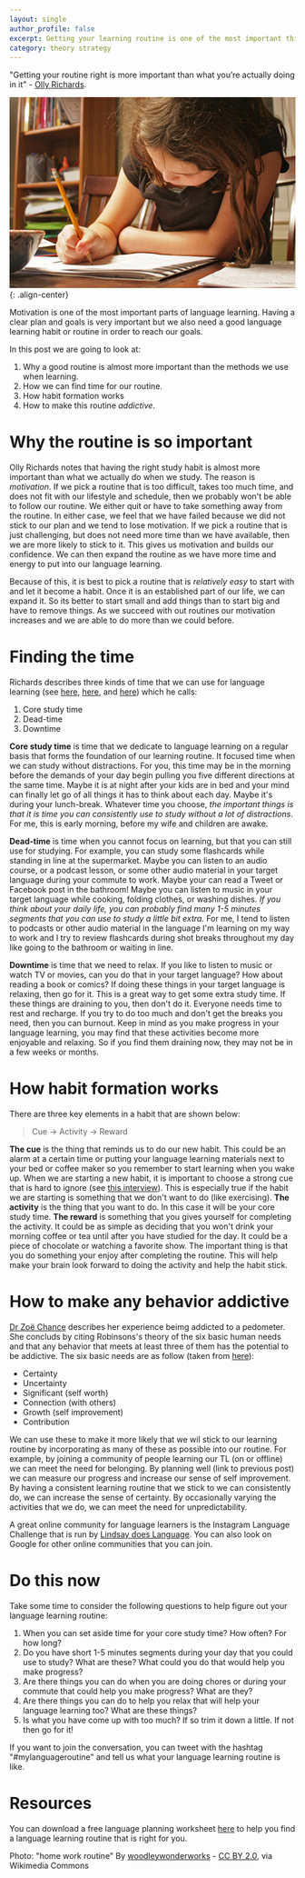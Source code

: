 ```yaml
---
layout: single
author_profile: false
excerpt: Getting your learning routine is one of the most important things for making progress in language learning. Here's why.
category: theory strategy
---
```


"Getting your routine right is more important than what you’re actually doing in it" - [Olly Richards](http://www.iwillteachyoualanguage.com/sticking-to-routines/). 



![Home work routine](/assets/Home_work_routine.jpg){: .align-center}


Motivation is one of the most important parts of language learning. Having a clear plan and goals is very important but we also need a good language learning habit or routine in order to reach our goals. 

In this post we are going to look at:

1. Why a good routine is almost more important than the methods we use when learning.
2. How we can find time for our routine.
3. How habit formation works
4. How to make this routine *addictive*.


# Why the routine is so important

Olly Richards notes that having the right study habit is almost more important than what we actually do when we study. The reason is *motivation*. If we pick a routine that is too difficult, takes too much time, and does not fit with our lifestyle and schedule, then we probably won't be able to follow our routine. We either quit or have to take something away from the routine. In either case, we feel that we have failed because we did not stick to our plan and we tend to lose motivation. If we pick a routine that is just challenging, but does not need more time than we have available, then we are more likely to stick to it. This gives us motivation and builds our confidence. We can then expand the routine as we have more time and energy to put into our language learning. 

Because of this, it is best to pick a routine that is *relatively easy* to start with and let it become a habit. Once it is an established part of our life, we can expand it. So its better to start small and add things than to start big and have to remove things. As we succeed with out routines our motivation increases and we are able to do more than we could before. 

# Finding the time

Richards describes three kinds of time that we can use for language learning (see [here](http://www.iwillteachyoualanguage.com/too-busy-to-learn-language/), [here](http://www.iwillteachyoualanguage.com/too-busy-to-learn-language-part-2/), and [here](http://www.iwillteachyoualanguage.com/im-too-busy-to-learn-a-language-33/)) which he calls: 

1. Core study time
2. Dead-time
3. Downtime

**Core study time** is time that we dedicate to language learning on a regular basis that forms the foundation of our learning routine. It focused time when we can study without distractions. For you, this time may be in the morning before the demands of your day begin pulling you five different directions at the same time. Maybe it is at night after your kids are in bed and your mind can finally let go of all things it has to think about each day. Maybe it's during your lunch-break. Whatever time you choose, *the important things is that it is time you can consistently use to study without a lot of distractions*. For me, this is early morning, before my wife and children are awake. 

**Dead-time** is time when you cannot focus on learning, but that you can still use for studying. For example, you can study some flashcards while standing in line at the supermarket. Maybe you can listen to an audio course, or a podcast lesson, or some other audio material in your target language during your commute to work. Maybe your can read a Tweet or Facebook post in the bathroom! Maybe you can listen to music in your target language while cooking, folding clothes, or washing dishes. *If you think about your daily life, you can probably find many 1-5 minutes segments that you can use to study a little bit extra.* For me, I tend to listen to podcasts or other audio material in the language I'm learning on my way to work and I try to review flashcards during shot breaks throughout my day like going to the bathroom or waiting in line.

**Downtime** is time that we need to relax. If you like to listen to music or watch TV or movies, can you do that in your target language? How about reading a book or comics? If doing these things in your target language is relaxing, then go for it. This is a great way to get some extra study time. If these things are draining to you, then don't do it. Everyone needs time to rest and recharge. If you try to do too much and don't get the breaks you need, then you can burnout. Keep in mind as you make progress in your language learning, you may find that these activities become more enjoyable and relaxing. So if you find them draining now, they may not be in a few weeks or months.

# How habit formation works

There are three key elements in a habit that are shown below: 

> Cue -> Activity -> Reward

**The cue** is the thing that reminds us to do our new habit. This could be an alarm at a certain time or putting your language learning materials next to your bed or coffee maker so you remember to start learning when you wake up. When we are starting a new habit, it is important to choose a strong cue that is hard to ignore (see [this interview](https://www.magneticmemorymethod.com/joanna-jast-hack-habits/)). This is especially true if the habit we are starting is something that we don't want to do (like exercising). **The activity** is the thing that you want to do. In this case it will be your core study time. **The reward** is something that you gives yourself for completing the activity. It could be as simple as deciding that you won't drink your morning coffee or tea until after you have studied for the day. It could be a piece of chocolate or watching a favorite show. The important thing is that you do something your enjoy after completing the routine. This will help make your brain look forward to doing the activity and help the habit stick.


# How to make any behavior addictive

[Dr Zoë Chance](https://www.youtube.com/watch?v=AHfiKav9fcQ) describes her experience beimg addicted to a pedometer. She concluds by citing Robinsons's theory of the six basic human needs and that any behavior that meets at least three of them has the potential to be addictive. The six basic needs are as follow (taken from [here](http://changingminds.org/explanations/needs/robbins_needs.htm)):

* Certainty
* Uncertainty
* Significant (self worth)
* Connection (with others)
* Growth (self improvement)
* Contribution 

We can use these to make it more likely that we wil stick to our learning routine by incorporating as many of these as possible into our routine. For example, by joining a community of people learning our TL (on or offline) we can meet the need for belonging. By planning well (link to previous post) we can measure our progress and increase our sense of self improvement. By having a consistent learning routine that we stick to we can consistently do, we can increase the sense of certainty. By occasionally varying the activities that we do, we can meet the need for unpredictability.

A great online community for language learners is the Instagram Language Challenge that is run by [Lindsay does Language](http://www.lindsaydoeslanguages.com/instagram-language-challenge/). You can also look on Google for other online communities that you can join.

# Do this now

Take some time to consider the following questions to help figure out your language learning routine:

1. When you can set aside time for your core study time? How often? For how long? 
2. Do you have short 1-5 minutes segments during your day that you could use to study? What are these? What could you do that would help you make progress?
3. Are there things you can do when you are doing chores or during your commute that could help you make progress? What are they?
4. Are there things you can do to help you relax that will help your language learning too? What are these things?
4. Is what you have come up with too much? If so trim it down a little. If not then go for it!


If you want to join the conversation, you can tweet with the hashtag "#mylanguageroutine" and tell us what your language learning routine is like.


# Resources

You can download a free language planning worksheet [here](/assets/LanguageLearningPlanningTool.docx) to help you find a language learning routine that is right for you.

Photo: "home work routine" By [woodleywonderworks](http://www.flickr.com/photos/wwworks/4195916777/) -  [CC BY 2.0](http://creativecommons.org/licenses/by/2.0), via Wikimedia Commons
